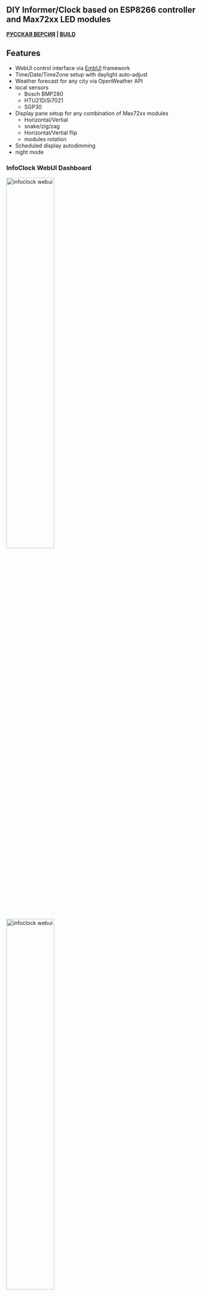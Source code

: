 ## DIY Informer/Clock based on ESP8266 controller and Max72xx LED modules

__[РУССКАЯ ВЕРСИЯ](README.rus.md) | [BUILD](/doc/BUILD.md)__

## Features
- WebUI control interface via [EmbUI](https://github.com/vortigont/EmbUI) framework
- Time/Date/TimeZone setup with daylight auto-adjust
- Weather forecast for any city via OpenWeather API
- local sensors
    - Bosch BMP280
    - HTU21D/Si7021
    - SGP30
- Display pane setup for any combination of Max72xx modules
    - Horizontal/Vertial
    - snake/zig/zag
    - Horizontal/Vertial flip
    - modules rotation
- Scheduled display autodimming
- night mode


### InfoClock WebUI Dashboard

<img src="/doc/infoclock_embui01.png" alt="infoclock webui" width="50%"/>
<img src="/doc/infoclock_embui02.png" alt="infoclock webui" width="50%"/>

### InfoClock box/display

<img src="/doc/infoclock1.jpg" alt="infoclock box" width="50%"/>

Video demo
<a href="http://www.youtube.com/watch?feature=player_embedded&v=r6gi6vBOa_U" target="_blank"><img src="http://img.youtube.com/vi/r6gi6vBOa_U/0.jpg" 
alt="InfoClock demo" width="320" height="240" border="10" /></a>

#### License

This code is available under the GPLv3 license
